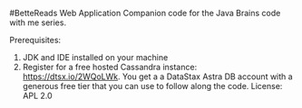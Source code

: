 #BetteReads Web Application
Companion code for the Java Brains code with me series.

Prerequisites:
1. JDK and IDE installed on your machine
2. Register for a free hosted Cassandra instance: https://dtsx.io/2WQoLWk. You get a a DataStax Astra DB account with a generous free tier that you can use to follow along the code.
License: APL 2.0
